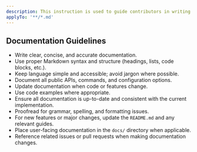 ```yaml
---
description: This instruction is used to guide contributors in writing documentation for the project.
applyTo: '**/*.md'
---
```


## Documentation Guidelines

- Write clear, concise, and accurate documentation.
- Use proper Markdown syntax and structure (headings, lists, code blocks, etc.).
- Keep language simple and accessible; avoid jargon where possible.
- Document all public APIs, commands, and configuration options.
- Update documentation when code or features change.
- Use code examples where appropriate.
- Ensure all documentation is up-to-date and consistent with the current implementation.
- Proofread for grammar, spelling, and formatting issues.
- For new features or major changes, update the `README.md` and any relevant guides.
- Place user-facing documentation in the `docs/` directory when applicable.
- Reference related issues or pull requests when making documentation changes.
